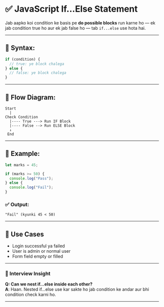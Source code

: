 # ✅ JavaScript If...Else Statement

Jab aapko koi condition ke basis pe **do possible blocks** run karne ho — ek jab condition true ho aur ek jab false ho — tab `if...else` use hota hai.

---

## 🔹 Syntax:

```js
if (condition) {
  // true: ye block chalega
} else {
  // false: ye block chalega
}
```

---

## 🔹 Flow Diagram:

```
Start
  |
Check Condition
  |---- True ---> Run IF Block
  |---- False --> Run ELSE Block
  ↓
 End
```

---

## 🔹 Example:

```js
let marks = 45;

if (marks >= 50) {
  console.log("Pass");
} else {
  console.log("Fail");
}
```

### ✅ Output:
```
"Fail" (kyunki 45 < 50)
```

---

## 📌 Use Cases

- Login successful ya failed  
- User is admin or normal user  
- Form field empty or filled  

---

### 🧠 Interview Insight

**Q: Can we nest if...else inside each other?**  
**A**: Haan. Nested if...else use kar sakte ho jab condition ke andar aur bhi condition check karni ho.

---
